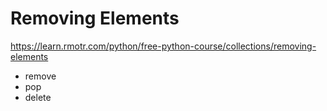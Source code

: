 # Removing Elements

https://learn.rmotr.com/python/free-python-course/collections/removing-elements

* remove
* pop
* delete
